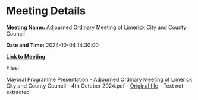 # Meeting Details

**Meeting Name:** Adjourned Ordinary Meeting of Limerick City and County Council

**Date and Time:** 2024-10-04 14:30:00

**[Link to Meeting](https://www.limerick.ie/council/whats-on/adjourned-ordinary-meeting-of-limerick-city-and-county-council)**

Files: 

Mayoral Programme Presentation - Adjourned Ordinary Meeting of Limerick City and County Council - 4th October 2024.pdf - [Original file](https://www.limerick.ie/sites/default/files/media/documents/2024-10/mayoral-programme-presentation.pdf) - Text not extracted

